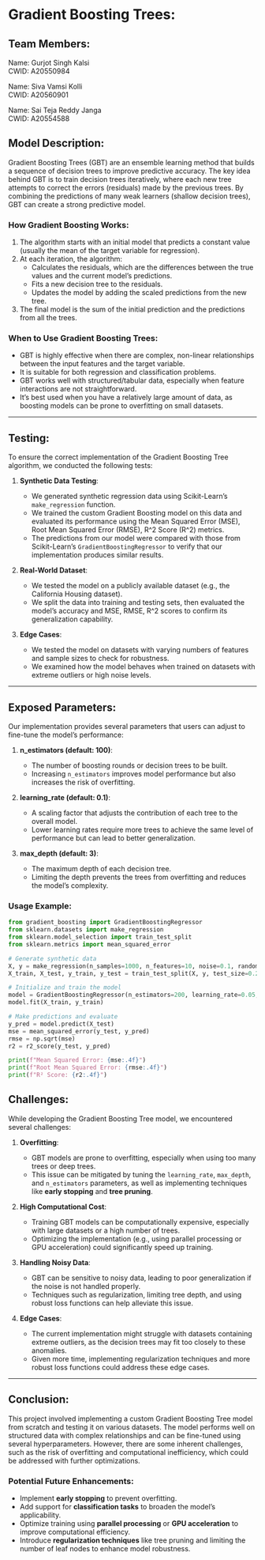 # Gradient Boosting Trees:

## Team Members:
Name: Gurjot Singh Kalsi     
CWID: A20550984

Name: Siva Vamsi Kolli   
CWID: A20560901

Name: Sai Teja Reddy Janga     
CWID: A20554588

## Model Description:
Gradient Boosting Trees (GBT) are an ensemble learning method that builds a sequence of decision trees to improve predictive accuracy. The key idea behind GBT is to train decision trees iteratively, where each new tree attempts to correct the errors (residuals) made by the previous trees. By combining the predictions of many weak learners (shallow decision trees), GBT can create a strong predictive model.

### How Gradient Boosting Works:
1. The algorithm starts with an initial model that predicts a constant value (usually the mean of the target variable for regression).
2. At each iteration, the algorithm:
   - Calculates the residuals, which are the differences between the true values and the current model’s predictions.
   - Fits a new decision tree to the residuals.
   - Updates the model by adding the scaled predictions from the new tree.
3. The final model is the sum of the initial prediction and the predictions from all the trees.

### When to Use Gradient Boosting Trees:
- GBT is highly effective when there are complex, non-linear relationships between the input features and the target variable.
- It is suitable for both regression and classification problems.
- GBT works well with structured/tabular data, especially when feature interactions are not straightforward.
- It’s best used when you have a relatively large amount of data, as boosting models can be prone to overfitting on small datasets.

--------------

## Testing:
To ensure the correct implementation of the Gradient Boosting Tree algorithm, we conducted the following tests:

1. **Synthetic Data Testing**:
   - We generated synthetic regression data using Scikit-Learn’s `make_regression` function.
   - We trained the custom Gradient Boosting model on this data and evaluated its performance using the Mean Squared Error (MSE), Root Mean Squared Error (RMSE), R^2 Score (R^2) metrics.
   - The predictions from our model were compared with those from Scikit-Learn’s `GradientBoostingRegressor` to verify that our implementation produces similar results.

2. **Real-World Dataset**:
   - We tested the model on a publicly available dataset (e.g., the California Housing dataset).
   - We split the data into training and testing sets, then evaluated the model’s accuracy and MSE, RMSE, R^2 scores to confirm its generalization capability.

3. **Edge Cases**:
   - We tested the model on datasets with varying numbers of features and sample sizes to check for robustness.
   - We examined how the model behaves when trained on datasets with extreme outliers or high noise levels.

--------------

## Exposed Parameters:
Our implementation provides several parameters that users can adjust to fine-tune the model’s performance:

1. **n_estimators (default: 100)**:
   - The number of boosting rounds or decision trees to be built.
   - Increasing `n_estimators` improves model performance but also increases the risk of overfitting.

2. **learning_rate (default: 0.1)**:
   - A scaling factor that adjusts the contribution of each tree to the overall model.
   - Lower learning rates require more trees to achieve the same level of performance but can lead to better generalization.

3. **max_depth (default: 3)**:
   - The maximum depth of each decision tree.
   - Limiting the depth prevents the trees from overfitting and reduces the model’s complexity.

### Usage Example:
```python
from gradient_boosting import GradientBoostingRegressor
from sklearn.datasets import make_regression
from sklearn.model_selection import train_test_split
from sklearn.metrics import mean_squared_error

# Generate synthetic data
X, y = make_regression(n_samples=1000, n_features=10, noise=0.1, random_state=42)
X_train, X_test, y_train, y_test = train_test_split(X, y, test_size=0.2, random_state=42)

# Initialize and train the model
model = GradientBoostingRegressor(n_estimators=200, learning_rate=0.05, max_depth=4)
model.fit(X_train, y_train)

# Make predictions and evaluate
y_pred = model.predict(X_test)
mse = mean_squared_error(y_test, y_pred)
rmse = np.sqrt(mse)
r2 = r2_score(y_test, y_pred)

print(f"Mean Squared Error: {mse:.4f}")
print(f"Root Mean Squared Error: {rmse:.4f}")
print(f"R² Score: {r2:.4f}")
```

## Challenges:
While developing the Gradient Boosting Tree model, we encountered several challenges:

1. **Overfitting**:
   - GBT models are prone to overfitting, especially when using too many trees or deep trees.
   - This issue can be mitigated by tuning the `learning_rate`, `max_depth`, and `n_estimators` parameters, as well as implementing techniques like **early stopping** and **tree pruning**.

2. **High Computational Cost**:
   - Training GBT models can be computationally expensive, especially with large datasets or a high number of trees.
   - Optimizing the implementation (e.g., using parallel processing or GPU acceleration) could significantly speed up training.

3. **Handling Noisy Data**:
   - GBT can be sensitive to noisy data, leading to poor generalization if the noise is not handled properly.
   - Techniques such as regularization, limiting tree depth, and using robust loss functions can help alleviate this issue.

4. **Edge Cases**:
   - The current implementation might struggle with datasets containing extreme outliers, as the decision trees may fit too closely to these anomalies.
   - Given more time, implementing regularization techniques and more robust loss functions could address these edge cases.

--------------

## Conclusion:
This project involved implementing a custom Gradient Boosting Tree model from scratch and testing it on various datasets. The model performs well on structured data with complex relationships and can be fine-tuned using several hyperparameters. However, there are some inherent challenges, such as the risk of overfitting and computational inefficiency, which could be addressed with further optimizations.

### Potential Future Enhancements:
- Implement **early stopping** to prevent overfitting.
- Add support for **classification tasks** to broaden the model’s applicability.
- Optimize training using **parallel processing** or **GPU acceleration** to improve computational efficiency.
- Introduce **regularization techniques** like tree pruning and limiting the number of leaf nodes to enhance model robustness.